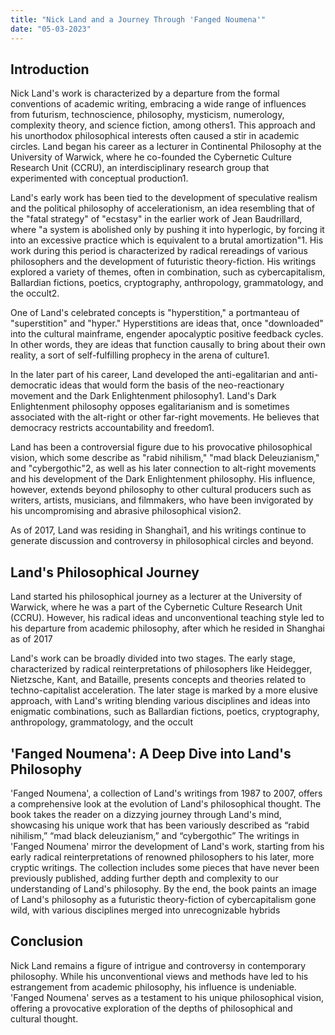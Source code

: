 ```yaml
---
title: "Nick Land and a Journey Through 'Fanged Noumena'"
date: "05-03-2023"
---
```


## Introduction

Nick Land's work is characterized by a departure from the formal conventions of academic writing, embracing a wide range of influences from futurism, technoscience, philosophy, mysticism, numerology, complexity theory, and science fiction, among others​1​. This approach and his unorthodox philosophical interests often caused a stir in academic circles. Land began his career as a lecturer in Continental Philosophy at the University of Warwick, where he co-founded the Cybernetic Culture Research Unit (CCRU), an interdisciplinary research group that experimented with conceptual production​1​.

Land's early work has been tied to the development of speculative realism and the political philosophy of accelerationism, an idea resembling that of the "fatal strategy" of "ecstasy" in the earlier work of Jean Baudrillard, where "a system is abolished only by pushing it into hyperlogic, by forcing it into an excessive practice which is equivalent to a brutal amortization"​1​. His work during this period is characterized by radical rereadings of various philosophers and the development of futuristic theory-fiction. His writings explored a variety of themes, often in combination, such as cybercapitalism, Ballardian fictions, poetics, cryptography, anthropology, grammatology, and the occult​2​.

One of Land's celebrated concepts is "hyperstition," a portmanteau of "superstition" and "hyper." Hyperstitions are ideas that, once "downloaded" into the cultural mainframe, engender apocalyptic positive feedback cycles. In other words, they are ideas that function causally to bring about their own reality, a sort of self-fulfilling prophecy in the arena of culture​1​.

In the later part of his career, Land developed the anti-egalitarian and anti-democratic ideas that would form the basis of the neo-reactionary movement and the Dark Enlightenment philosophy​1​. Land's Dark Enlightenment philosophy opposes egalitarianism and is sometimes associated with the alt-right or other far-right movements. He believes that democracy restricts accountability and freedom​1​.

Land has been a controversial figure due to his provocative philosophical vision, which some describe as "rabid nihilism," "mad black Deleuzianism," and "cybergothic"​2​, as well as his later connection to alt-right movements and his development of the Dark Enlightenment philosophy. His influence, however, extends beyond philosophy to other cultural producers such as writers, artists, musicians, and filmmakers, who have been invigorated by his uncompromising and abrasive philosophical vision​2​.

As of 2017, Land was residing in Shanghai​1​, and his writings continue to generate discussion and controversy in philosophical circles and beyond.

## Land's Philosophical Journey

Land started his philosophical journey as a lecturer at the University of Warwick, where he was a part of the Cybernetic Culture Research Unit (CCRU). However, his radical ideas and unconventional teaching style led to his departure from academic philosophy, after which he resided in Shanghai as of 2017

Land's work can be broadly divided into two stages. The early stage, characterized by radical reinterpretations of philosophers like Heidegger, Nietzsche, Kant, and Bataille, presents concepts and theories related to techno-capitalist acceleration. The later stage is marked by a more elusive approach, with Land's writing blending various disciplines and ideas into enigmatic combinations, such as Ballardian fictions, poetics, cryptography, anthropology, grammatology, and the occult

## 'Fanged Noumena': A Deep Dive into Land's Philosophy

'Fanged Noumena', a collection of Land's writings from 1987 to 2007, offers a comprehensive look at the evolution of Land's philosophical thought. The book takes the reader on a dizzying journey through Land's mind, showcasing his unique work that has been variously described as “rabid nihilism,” “mad black deleuzianism,” and “cybergothic”
The writings in 'Fanged Noumena' mirror the development of Land's work, starting from his early radical reinterpretations of renowned philosophers to his later, more cryptic writings. The collection includes some pieces that have never been previously published, adding further depth and complexity to our understanding of Land's philosophy. By the end, the book paints an image of Land's philosophy as a futuristic theory-fiction of cybercapitalism gone wild, with various disciplines merged into unrecognizable hybrids

## Conclusion

Nick Land remains a figure of intrigue and controversy in contemporary philosophy. While his unconventional views and methods have led to his estrangement from academic philosophy, his influence is undeniable. 'Fanged Noumena' serves as a testament to his unique philosophical vision, offering a provocative exploration of the depths of philosophical and cultural thought.